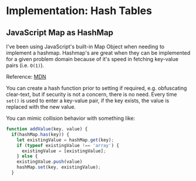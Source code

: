 Implementation: Hash Tables
===========================

## JavaScript Map as HashMap

I've been using JavaScript's built-in Map Object when needing to implement a hashmap. Hashmap's are great when they can be implemented for a given problem domain because of it's speed in fetching key-value pairs (i.e. `O(1)`).

Reference: [MDN](https://developer.mozilla.org/en-US/docs/Web/JavaScript/Reference/Global_Objects/Map)

You can create a hash function prior to setting if required, e.g. obfuscating clear-text, but if security is not a concern, there is no need. Every time `set()` is used to enter a key-value pair, if the key exists, the value is replaced with the new value.

You can mimic collision behavior with something like:

```javascript
function addValue(key, value) {
  if(hashMap.has(key)) {
    let existingValue = hashMap.get(key);
    if (typeof existingValue !== 'array') {
      existingValue = [existingValue];
    } else {
    existingValue.push(value)
    hashMap.set(key, existingValue);
  }
```
